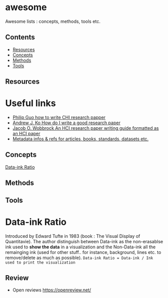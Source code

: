 # awesome
Awesome lists : concepts, methods, tools etc. 

## Contents

- [Resources](#resources)
- [Concepts](#concepts)
- [Methods](#methods)
- [Tools](#tools)

## Resources
# Useful links
- [Philip Guo how to write CHI research papper](http://www.pgbovine.net/how-to-write-hci-research-paper.htm)
- [Andrew J. Ko How do I write a good research paper](https://faculty.washington.edu/ajko/advice#goodpaper)
- [Jacob O. Wobbrock An HCI research paper writing guide formatted as an HCI paper](http://faculty.washington.edu/wobbrock/pubs/Wobbrock-2015.pdf)
- [Metadata infos & refs for articles, books, standards, datasets etc.](https://search.crossref.org/)

## Concepts
[Data-ink Ratio](#data_ink_ratio)

## Methods

## Tools

# Data-ink Ratio
Introduced by Edward Tufte in 1983 (book : The Visual Display of Quantitavie). The author distinguish between Data-ink as the non-erasablse ink used to **show the data** in a visualization and the Non-Data-ink all the remainging ink (used for other stuff.. for instance, background, lines etc. to remove/delete as much as possible). `Data-ink Ratio = Data-ink / Ink used to print the visualization`

## Review

* Open reviews https://openreview.net/
